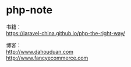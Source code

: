 # php-note

书籍：  
https://laravel-china.github.io/php-the-right-way/

博客：  
http://www.dahouduan.com  
http://www.fancyecommerce.com
